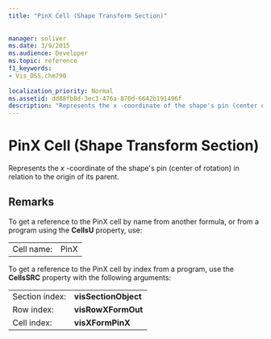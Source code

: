 ```yaml
---
title: "PinX Cell (Shape Transform Section)"
 
 
manager: soliver
ms.date: 3/9/2015
ms.audience: Developer
ms.topic: reference
f1_keywords:
- Vis_DSS.chm790
 
localization_priority: Normal
ms.assetid: dd88fb8d-3ec3-476a-870d-6642b191496f
description: "Represents the x -coordinate of the shape's pin (center of rotation) in relation to the origin of its parent."
---
```


# PinX Cell (Shape Transform Section)

Represents the  *x*  -coordinate of the shape's pin (center of rotation) in relation to the origin of its parent. 
  
## Remarks

To get a reference to the PinX cell by name from another formula, or from a program using the **CellsU** property, use: 
  
|||
|:-----|:-----|
| Cell name:  <br/> | PinX  <br/> |
   
To get a reference to the PinX cell by index from a program, use the **CellsSRC** property with the following arguments: 
  
|||
|:-----|:-----|
| Section index:  <br/> |**visSectionObject** <br/> |
| Row index:  <br/> |**visRowXFormOut** <br/> |
| Cell index:  <br/> |**visXFormPinX** <br/> |
   

